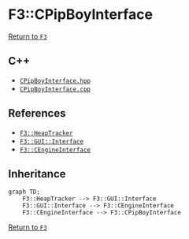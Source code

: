 # F3::CPipBoyInterface

[Return to `F3`](/docs/F3.md)

## C++

- [`CPipBoyInterface.hpp`](/c++/include/CPipBoyInterface.hpp)
- [`CPipBoyInterface.cpp`](/c++/source/CPipBoyInterface.cpp)

## References

- [`F3::HeapTracker`](/docs/F3/HeapTracker.md)
- [`F3::GUI::Interface`](/docs/F3/GUI/Interface.md)
- [`F3::CEngineInterface`](/docs/F3/CEngineInterface.md)

## Inheritance

```mermaid
graph TD;
    F3::HeapTracker --> F3::GUI::Interface
    F3::GUI::Interface --> F3::CEngineInterface
    F3::CEngineInterface --> F3::CPipBoyInterface
```

[Return to `F3`](/docs/F3.md)